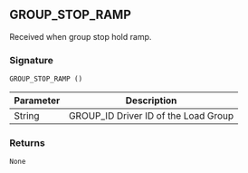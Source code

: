 ## GROUP\_STOP\_RAMP

Received when group stop hold ramp.

### Signature

`GROUP_STOP_RAMP ()`

| Parameter | Description |
| --- | --- |
| String | GROUP\_ID Driver ID of the Load Group |

### Returns

`None`
